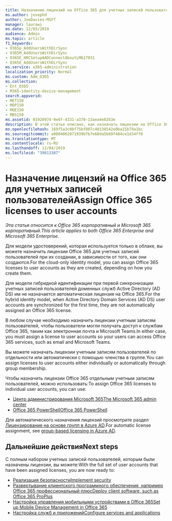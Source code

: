 ```yaml
---
title: Назначение лицензий на Office 365 для учетных записей пользователей
ms.author: josephd
author: JoeDavies-MSFT
manager: laurawi
ms.date: 12/03/2019
audience: Admin
ms.topic: article
f1_keywords:
- O365p_AddUsersWithDirSync
- O365M_AddUsersWithDirSync
- O365E_HRCSetupAADConnectAboutLM617031
- O365E_AddUsersWithDirSync
ms.service: o365-administration
localization_priority: Normal
ms.custom: Adm_O365
ms.collection:
- Ent_O365
- M365-identity-device-management
search.appverid:
- MET150
- MOP150
- MOE150
- MBS150
ms.assetid: 01920974-9e6f-4331-a370-13aea4e82b3e
description: В этой статье описано, как назначать лицензии на Office 365 для учетных записей пользователей по отдельности или в зависимости от принадлежности к группе.
ms.openlocfilehash: 169f5a3c0bf75bf807c40338542e0ba15b79a1bc
ms.sourcegitcommit: a9804062071939b7b7e60da5b69f484ce1d34ff8
ms.translationtype: MT
ms.contentlocale: ru-RU
ms.lasthandoff: 12/04/2019
ms.locfileid: "39813387"
---
```

# <a name="assign-office-365-licenses-to-user-accounts"></a><span data-ttu-id="5246d-103">Назначение лицензий на Office 365 для учетных записей пользователей</span><span class="sxs-lookup"><span data-stu-id="5246d-103">Assign Office 365 licenses to user accounts</span></span>

<span data-ttu-id="5246d-104">*Эта статья относится к Office 365 корпоративный и Microsoft 365 корпоративный.*</span><span class="sxs-lookup"><span data-stu-id="5246d-104">*This article applies to both Office 365 Enterprise and Microsoft 365 Enterprise.*</span></span>

<span data-ttu-id="5246d-105">Для модели удостоверений, которая используется только в облаке, вы можете назначить лицензии Office 365 для учетных записей пользователей при их создании, в зависимости от того, как они создаются.</span><span class="sxs-lookup"><span data-stu-id="5246d-105">For the cloud-only identity model, you can assign Office 365 licenses to user accounts as they are created, depending on how you create them.</span></span>

<span data-ttu-id="5246d-106">Для модели гибридной идентификации при первой синхронизации учетных записей пользователей доменных служб Active Directory (AD DS) им не назначается автоматическая лицензия на Office 365.</span><span class="sxs-lookup"><span data-stu-id="5246d-106">For the hybrid identity model, when Active Directory Domain Services (AD DS) user accounts are synchronized for the first time, they are not automatically assigned an Office 365 license.</span></span>

<span data-ttu-id="5246d-107">В любом случае необходимо назначить лицензии учетным записям пользователей, чтобы пользователи могли получать доступ к службам Office 365, таким как электронная почта и Microsoft Teams.</span><span class="sxs-lookup"><span data-stu-id="5246d-107">In either case, you must assign a license to user accounts so your users can access Office 365 services, such as email and Microsoft Teams.</span></span>

<span data-ttu-id="5246d-108">Вы можете назначать лицензии учетным записям пользователей по отдельности или автоматически с помощью членства в группе.</span><span class="sxs-lookup"><span data-stu-id="5246d-108">You can assign licenses to user accounts either individually or automatically through group membership.</span></span>

<span data-ttu-id="5246d-109">Чтобы назначить лицензии Office 365 отдельным учетным записям пользователей, можно использовать:</span><span class="sxs-lookup"><span data-stu-id="5246d-109">To assign Office 365 licenses to individual user accounts, you can use:</span></span>

- [<span data-ttu-id="5246d-110">Центр администрирования Microsoft 365</span><span class="sxs-lookup"><span data-stu-id="5246d-110">The Microsoft 365 admin center</span></span>](https://docs.microsoft.com/office365/admin/subscriptions-and-billing/assign-licenses-to-users)
- [<span data-ttu-id="5246d-111">Office 365 PowerShell</span><span class="sxs-lookup"><span data-stu-id="5246d-111">Office 365 PowerShell</span></span>](https://docs.microsoft.com/office365/enterprise/powershell/assign-licenses-to-user-accounts-with-office-365-powershell)

<span data-ttu-id="5246d-112">Для автоматического назначения лицензий просмотрите раздел [Лицензирование на основе групп в Azure AD](https://docs.microsoft.com/azure/active-directory/fundamentals/active-directory-licensing-whatis-azure-portal).</span><span class="sxs-lookup"><span data-stu-id="5246d-112">For automatic license assignment, see [group-based licensing in Azure AD](https://docs.microsoft.com/azure/active-directory/fundamentals/active-directory-licensing-whatis-azure-portal).</span></span>

## <a name="next-steps"></a><span data-ttu-id="5246d-113">Дальнейшие действия</span><span class="sxs-lookup"><span data-stu-id="5246d-113">Next steps</span></span>

<span data-ttu-id="5246d-114">С полным набором учетных записей пользователей, которым были назначены лицензии, вы можете:</span><span class="sxs-lookup"><span data-stu-id="5246d-114">With the full set of user accounts that have been assigned licenses, you are now ready to:</span></span>

- [<span data-ttu-id="5246d-115">Реализация безопасности</span><span class="sxs-lookup"><span data-stu-id="5246d-115">Implement security</span></span>](https://docs.microsoft.com/microsoft-365/security/office-365-security/security-roadmap)
- [<span data-ttu-id="5246d-116">Развертывание клиентского программного обеспечения, например Office 365 профессиональный плюс</span><span class="sxs-lookup"><span data-stu-id="5246d-116">Deploy client software, such as Office 365 ProPlus</span></span>](https://docs.microsoft.com/DeployOffice/deployment-guide-for-office-365-proplus)
- [<span data-ttu-id="5246d-117">Настройка управления мобильными устройствами в Office 365</span><span class="sxs-lookup"><span data-stu-id="5246d-117">Set up Mobile Device Management in Office 365</span></span>](https://support.office.com/article/set-up-mobile-device-management-mdm-in-office-365-dd892318-bc44-4eb1-af00-9db5430be3cd)
- [<span data-ttu-id="5246d-118">Настройка служб и приложений</span><span class="sxs-lookup"><span data-stu-id="5246d-118">Configure services and applications</span></span>](configure-services-and-applications.md)
